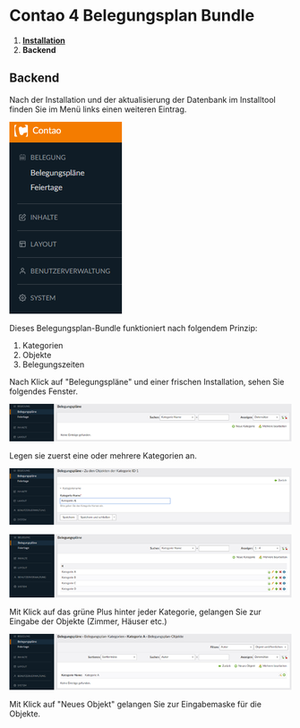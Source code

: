 # Contao 4 Belegungsplan Bundle

1. [**Installation**](installation.md)
2. **Backend**

## Backend

Nach der Installation und der aktualisierung der Datenbank im Installtool finden Sie im Menü links einen weiteren Eintrag.

![Neuer Menüeintrag](images/belegungsplan-bundle-1.png)

Dieses Belegungsplan-Bundle funktioniert nach folgendem Prinzip:
1. Kategorien
2. Objekte
3. Belegungszeiten

Nach Klick auf "Belegungspläne" und einer frischen Installation, sehen Sie folgendes Fenster.

![Leere Kategorien](images/belegungsplan-bundle-2.png)

Legen sie zuerst eine oder mehrere Kategorien an.

![Neue Kategorien erstellen](images/belegungsplan-bundle-3.png)

![Neue erstellte Kategorien](images/belegungsplan-bundle-4.png)

Mit Klick auf das grüne Plus hinter jeder Kategorie, gelangen Sie zur Eingabe der Objekte (Zimmer, Häuser etc.)

![Leere Objektliste](images/belegungsplan-bundle-5.png)

Mit Klick auf "Neues Objekt" gelangen Sie zur Eingabemaske für die Objekte.
